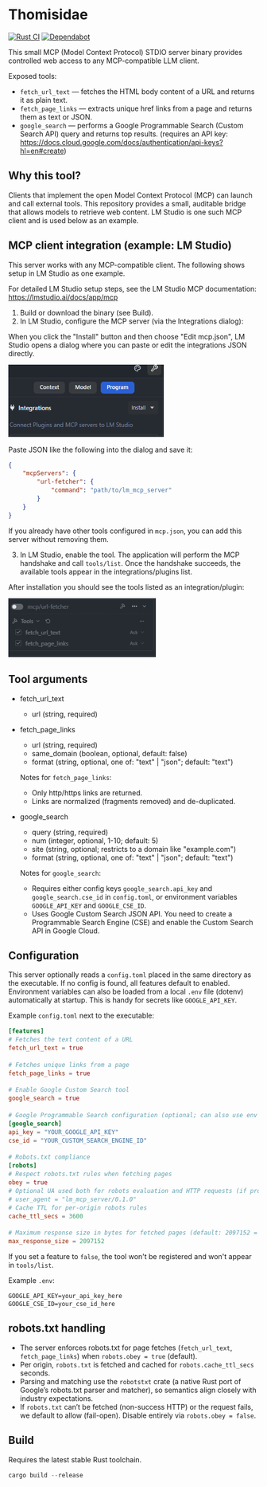 # Thomisidae

[![Rust CI](https://github.com/u8array/thomisidae/actions/workflows/rust.yml/badge.svg?branch=master)](https://github.com/u8array/thomisidae/actions/workflows/rust.yml)
[![Dependabot](https://img.shields.io/badge/dependabot-enabled-brightgreen?logo=dependabot)](https://github.com/u8array/thomisidae/security/dependabot)


This small MCP (Model Context Protocol) STDIO server binary provides controlled web access to any MCP-compatible LLM client.

Exposed tools:

- `fetch_url_text` — fetches the HTML body content of a URL and returns it as plain text.
- `fetch_page_links` — extracts unique href links from a page and returns them as text or JSON.
- `google_search` — performs a Google Programmable Search (Custom Search API) query and returns top results. (requires an API key: https://docs.cloud.google.com/docs/authentication/api-keys?hl=en#create)

## Why this tool?

Clients that implement the open Model Context Protocol (MCP) can launch and call external tools. This repository provides a small, auditable bridge that allows models to retrieve web content. LM Studio is one such MCP client and is used below as an example.

## MCP client integration (example: LM Studio)

This server works with any MCP-compatible client. The following shows setup in LM Studio as one example.

For detailed LM Studio setup steps, see the LM Studio MCP documentation: https://lmstudio.ai/docs/app/mcp

1. Build or download the binary (see Build).
2. In LM Studio, configure the MCP server (via the Integrations dialog):

When you click the "Install" button and then choose "Edit mcp.json", LM Studio opens a dialog where you can paste or edit the integrations JSON directly.

![LM Studio: Integration dialog](docs/install.png)

Paste JSON like the following into the dialog and save it:

```json
{
    "mcpServers": {
        "url-fetcher": {
            "command": "path/to/lm_mcp_server"
        }
    }
}
```

If you already have other tools configured in `mcp.json`, you can add this server without removing them.


3. In LM Studio, enable the tool. The application will perform the MCP handshake and call `tools/list`. Once the handshake succeeds, the available tools appear in the integrations/plugins list.

After installation you should see the tools listed as an integration/plugin:

![LM Studio: installed and initialized](docs/installed.png)

## Tool arguments

- fetch_url_text
    - url (string, required)

- fetch_page_links
    - url (string, required)
    - same_domain (boolean, optional, default: false)
    - format (string, optional, one of: "text" | "json"; default: "text")

    Notes for `fetch_page_links`:
    - Only http/https links are returned.
    - Links are normalized (fragments removed) and de-duplicated.

- google_search
    - query (string, required)
    - num (integer, optional, 1-10; default: 5)
    - site (string, optional; restricts to a domain like "example.com")
    - format (string, optional, one of: "text" | "json"; default: "text")
 
  Notes for `google_search`:
    - Requires either config keys `google_search.api_key` and `google_search.cse_id` in `config.toml`, or environment variables `GOOGLE_API_KEY` and `GOOGLE_CSE_ID`.
    - Uses Google Custom Search JSON API. You need to create a Programmable Search Engine (CSE) and enable the Custom Search API in Google Cloud.
  

## Configuration

This server optionally reads a `config.toml` placed in the same directory as the executable. If no config is found, all features default to enabled.
Environment variables can also be loaded from a local `.env` file (dotenv) automatically at startup. This is handy for secrets like `GOOGLE_API_KEY`.

Example `config.toml` next to the executable:

```toml
[features]
# Fetches the text content of a URL
fetch_url_text = true

# Fetches unique links from a page
fetch_page_links = true

# Enable Google Custom Search tool
google_search = true

# Google Programmable Search configuration (optional; can also use env vars)
[google_search]
api_key = "YOUR_GOOGLE_API_KEY"
cse_id = "YOUR_CUSTOM_SEARCH_ENGINE_ID"

# Robots.txt compliance
[robots]
# Respect robots.txt rules when fetching pages
obey = true
# Optional UA used both for robots evaluation and HTTP requests (if provided)
# user_agent = "lm_mcp_server/0.1.0"
# Cache TTL for per-origin robots rules
cache_ttl_secs = 3600

# Maximum response size in bytes for fetched pages (default: 2097152 = 2MB)
max_response_size = 2097152
```

If you set a feature to `false`, the tool won't be registered and won't appear in `tools/list`.


Example `.env`:

```
GOOGLE_API_KEY=your_api_key_here
GOOGLE_CSE_ID=your_cse_id_here
```

## robots.txt handling

- The server enforces robots.txt for page fetches (`fetch_url_text`, `fetch_page_links`) when `robots.obey = true` (default).
- Per origin, `robots.txt` is fetched and cached for `robots.cache_ttl_secs` seconds.
- Parsing and matching use the `robotstxt` crate (a native Rust port of Google’s robots.txt parser and matcher), so semantics align closely with industry expectations.
- If `robots.txt` can’t be fetched (non-success HTTP) or the request fails, we default to allow (fail-open). Disable entirely via `robots.obey = false`.

## Build

Requires the latest stable Rust toolchain.

```powershell
cargo build --release
```

